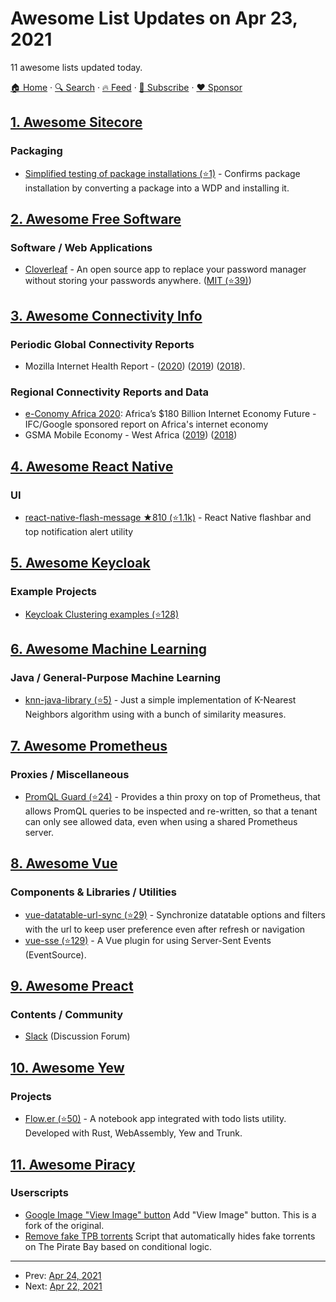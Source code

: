 # Awesome List Updates on Apr 23, 2021

11 awesome lists updated today.

[🏠 Home](/README.md) · [🔍 Search](https://www.trackawesomelist.com/search/) · [🔥 Feed](https://www.trackawesomelist.com/rss.xml) · [📮 Subscribe](https://trackawesomelist.us17.list-manage.com/subscribe?u=d2f0117aa829c83a63ec63c2f&id=36a103854c) · [❤️  Sponsor](https://github.com/sponsors/theowenyoung)



## [1. Awesome Sitecore](/content/MartinMiles/awesome-sitecore/README.md)

### Packaging

*   [Simplified testing of package installations (⭐1)](https://github.com/michaellwest/test-sitecore-packages) - Confirms package installation by converting a package into a WDP and installing it.

## [2. Awesome Free Software](/content/johnjago/awesome-free-software/README.md)

### Software / Web Applications

*   [Cloverleaf](https://cloverleaf.app) - An open source app to replace your password manager without storing your passwords anywhere. ([MIT (⭐39)](https://github.com/cloverleaf/web/blob/master/LICENSE))

## [3. Awesome Connectivity Info](/content/stevesong/awesome-connectivity-info/README.md)

### Periodic Global Connectivity Reports

*   Mozilla Internet Health Report - ([2020](https://2020.internethealthreport.org/)) ([2019](https://internethealthreport.org/2019/)) ([2018](https://internethealthreport.org/2018/)).

### Regional Connectivity Reports and Data

*   [e-Conomy Africa 2020](https://www.ifc.org/wps/wcm/connect/publications_ext_content/ifc_external_publication_site/publications_listing_page/google-e-conomy): Africa’s $180 Billion Internet Economy Future - IFC/Google sponsored report on Africa's internet economy
*   GSMA Mobile Economy - West Africa ([2019](https://www.gsma.com/r/mobileeconomy/west-africa/)) ([2018](https://www.gsma.com/subsaharanafrica/wp-content/uploads/2018/11/2018-04-11-e568fe9e710ec776d82c04e9f6760adb.pdf))

## [4. Awesome React Native](/content/jondot/awesome-react-native/README.md)

### UI

*   [react-native-flash-message ★810 (⭐1.1k)](https://github.com/lucasferreira/react-native-flash-message#readme) - React Native flashbar and top notification alert utility

## [5. Awesome Keycloak](/content/thomasdarimont/awesome-keycloak/README.md)

### Example Projects

*   [Keycloak Clustering examples (⭐128)](https://github.com/ivangfr/keycloak-clustered)

## [6. Awesome Machine Learning](/content/josephmisiti/awesome-machine-learning/README.md)

### Java / General-Purpose Machine Learning

*   [knn-java-library (⭐5)](https://github.com/felipexw/knn-java-library) - Just a simple implementation of K-Nearest Neighbors algorithm using with a bunch of similarity measures.

## [7. Awesome Prometheus](/content/roaldnefs/awesome-prometheus/README.md)

### Proxies / Miscellaneous

*   [PromQL Guard (⭐24)](https://github.com/kfdm/promql-guard) - Provides a thin proxy on top of Prometheus, that allows PromQL queries to be inspected and re-written, so that a tenant can only see allowed data, even when using a shared Prometheus server.

## [8. Awesome Vue](/content/vuejs/awesome-vue/README.md)

### Components & Libraries / Utilities

*   [vue-datatable-url-sync (⭐29)](https://github.com/socotecio/vue-datatable-url-sync) - Synchronize datatable options and filters with the url to keep user preference even after refresh or navigation
*   [vue-sse (⭐129)](https://github.com/tserkov/vue-sse) - A Vue plugin for using Server-Sent Events (EventSource).

## [9. Awesome Preact](/content/preactjs/awesome-preact/README.md)

### Contents / Community

*   [Slack](https://chat.preactjs.com/) (Discussion Forum)

## [10. Awesome Yew](/content/jetli/awesome-yew/README.md)

### Projects

*   [Flow.er (⭐50)](https://github.com/LighghtEeloo/flow.er) - A notebook app integrated with todo lists utility. Developed with Rust, WebAssembly, Yew and Trunk.

## [11. Awesome Piracy](/content/Igglybuff/awesome-piracy/README.md)

### Userscripts

*   [Google Image "View Image" button](https://greasyfork.org/en/scripts/392076-google-images-direct-link-fix) Add "View Image" button. This is a fork of the original.
*   [Remove fake TPB torrents](https://www.removeddit.com/r/Piracy/comments/78aicx/i_wrote_a_small_script_that_automatically_hides/) Script that automatically hides fake torrents on The Pirate Bay based on conditional logic.

---

- Prev: [Apr 24, 2021](/content/2021/04/24/README.md)
- Next: [Apr 22, 2021](/content/2021/04/22/README.md)